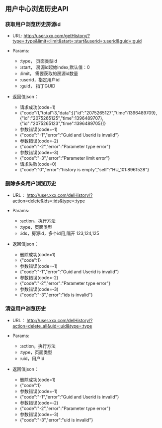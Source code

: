 
## 用户中心浏览历史API


### 获取用户浏览历史房源id
  * URL:  http://user.xxx.com/getHistory/?type=:type&limit=:limit&start=:start&userid=:userid&guid=:guid

  * Params: 
    * :type，  页面类型id
    * :start， 房源id起始index,默认值：0
    * :limit， 需要获取的房源id数量
    * :userid，指定用户id
    * :guid，  指丁GUID

  * 返回值json：
    * 请求成功(code=1)
    * {"code":1,"total":3,"data":[{"id":"2075265127","time":1396489709},{"id":"2075265125","time":1396489707},{"id":"2075265123","time":1396489705}]}   
    * 参数错误(code=-1)
    * {"code":"-1","error":"Guid and Userid is invalid"}  
    * 参数错误(code=-2)
    * {"code":"-2","error":"Parameter type error"}
    * 参数错误(code=-3)
    * {"code":"-3","error":"Parameter limit error"}
    * 请求失败(code=0)
    * {"code":"0","error":"history is empty","self":"HU_101:8961528"} 





### 删除多条用户浏览历史
  * URL： http://user.xxx.com/delHistory/?action=delete&ids=:ids&type=:type

  * Params: 
    * :action，执行方法
    * :type，页面类型
    * :ids，房源id，多个id用,隔开 123,124,125

  * 返回值json：
    * 删除成功(code=1)
    * {"code":1}   
    * 参数错误(code=-1)
    * {"code":"-1","error":"Guid and Userid is invalid"}  
    * 参数错误(code=-2)
    * {"code":"-2","error":"Parameter type error"}
    * 参数错误(code=-3)
    * {"code":"-3","error":"ids is invalid"}
            



### 清空用户浏览历史
  * URL： http://user.xxx.com/delHistory/?action=delete_all&uid=:uid&type=:type

  * Params: 
    * :action，执行方法
    * :type，页面类型
    * :uid，用户id

  * 返回值json：
    * 删除成功(code=1)
    * {"code":1}   
    * 参数错误(code=-1)
    * {"code":"-1","error":"Guid and Userid is invalid"}  
    * 参数错误(code=-2)
    * {"code":"-2","error":"Parameter type error"}
    * 参数错误(code=-3)
    * {"code":"-3","error":"uid is invalid"}
